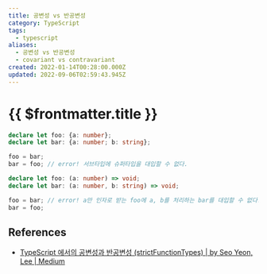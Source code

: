 ```yaml
---
title: 공변성 vs 반공변성
category: TypeScript
tags:
  - typescript
aliases:
  - 공변성 vs 반공변성
  - covariant vs contravariant
created: 2022-01-14T00:28:00.000Z
updated: 2022-09-06T02:59:43.945Z
---
```


# {{ $frontmatter.title }}

```ts
declare let foo: {a: number};
declare let bar: {a: number; b: string};

foo = bar;
bar = foo; // error! 서브타입에 슈퍼타입을 대입할 수 없다.
```

```ts
declare let foo: (a: number) => void;
declare let bar: (a: number, b: string) => void;

foo = bar; // error! a만 인자로 받는 foo에 a, b를 처리하는 bar를 대입할 수 없다.
bar = foo;
```

## References

<!-- @case-police-ignore Seo -->

- [TypeScript 에서의 공변성과 반공변성 (strictFunctionTypes) | by Seo Yeon, Lee | Medium](https://iamssen.medium.com/typescript-%EC%97%90%EC%84%9C%EC%9D%98-%EA%B3%B5%EB%B3%80%EC%84%B1%EA%B3%BC-%EB%B0%98%EA%B3%B5%EB%B3%80%EC%84%B1-strictfunctiontypes-a82400e67f2)
